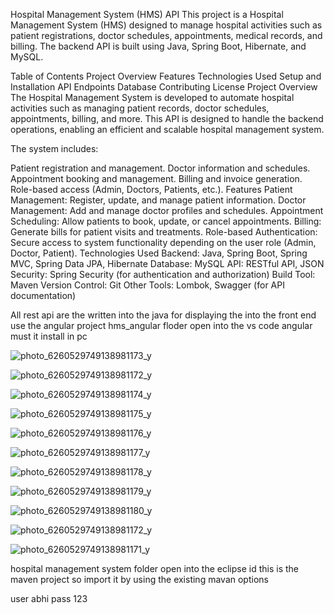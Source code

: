 Hospital Management System (HMS) API This project is a Hospital Management System (HMS) designed to manage hospital activities such as patient registrations, doctor schedules, appointments, medical records, and billing. The backend API is built using Java, Spring Boot, Hibernate, and MySQL.

Table of Contents Project Overview Features Technologies Used Setup and Installation API Endpoints Database Contributing License Project Overview The Hospital Management System is developed to automate hospital activities such as managing patient records, doctor schedules, appointments, billing, and more. This API is designed to handle the backend operations, enabling an efficient and scalable hospital management system.

The system includes:

Patient registration and management. Doctor information and schedules. Appointment booking and management. Billing and invoice generation. Role-based access (Admin, Doctors, Patients, etc.). Features Patient Management: Register, update, and manage patient information. Doctor Management: Add and manage doctor profiles and schedules. Appointment Scheduling: Allow patients to book, update, or cancel appointments. Billing: Generate bills for patient visits and treatments. Role-based Authentication: Secure access to system functionality depending on the user role (Admin, Doctor, Patient). Technologies Used Backend: Java, Spring Boot, Spring MVC, Spring Data JPA, Hibernate Database: MySQL API: RESTful API, JSON Security: Spring Security (for authentication and authorization) Build Tool: Maven Version Control: Git Other Tools: Lombok, Swagger (for API documentation)

All rest api are the written into the java for displaying the into the front end use the angular project hms_angular floder open into the vs code angular must it install in pc


![photo_6260529749138981173_y](https://github.com/user-attachments/assets/49e39172-7f36-4aad-9776-3301f70231f5)



![photo_6260529749138981172_y](https://github.com/user-attachments/assets/10e24de7-3d3c-4b3e-a2d8-5702db5c5c1e)



![photo_6260529749138981174_y](https://github.com/user-attachments/assets/4defe01d-48d7-4c68-b96d-4d2ddb3aefe6)




![photo_6260529749138981175_y](https://github.com/user-attachments/assets/2cf07ba3-b67e-40f1-a840-ae14f49e2acb)




![photo_6260529749138981176_y](https://github.com/user-attachments/assets/dcb9c898-049c-4a7d-a2de-90cbd7115a8f)



![photo_6260529749138981177_y](https://github.com/user-attachments/assets/bac26656-4052-4237-9ab9-8aee17266856)




![photo_6260529749138981178_y](https://github.com/user-attachments/assets/17d3293b-a31a-48e9-b077-00219620fdad)




![photo_6260529749138981179_y](https://github.com/user-attachments/assets/efccbd92-1c03-4208-836c-b2d34367ec69)




![photo_6260529749138981180_y](https://github.com/user-attachments/assets/fb08941d-eee9-4d1e-8cc5-c2c1cb99689b)




![photo_6260529749138981172_y](https://github.com/user-attachments/assets/4685da4e-7409-489f-8881-89540139dfce)




![photo_6260529749138981171_y](https://github.com/user-attachments/assets/7c05a85c-3253-463d-91c2-747d8e69f045)


hospital management system folder open into the eclipse id this is the maven project so import it by using the existing mavan options

user abhi pass 123

